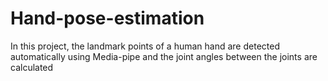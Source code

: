# Hand-pose-estimation
In this project, the landmark points of a human hand are detected automatically using Media-pipe and the joint angles between the joints are calculated
